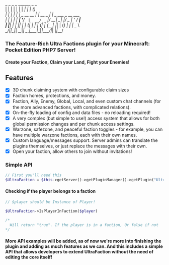 _    _ _ _             ______         _   _                 <br>
| |  | | | |           |  ____|       | | (_)                <br>
| |  | | | |_ _ __ __ _| |__ __ _  ___| |_ _  ___  _ __  ___ <br>
| |  | | | __| '__/ _` |  __/ _` |/ __| __| |/ _ \| '_ \/ __|<br>
| |__| | | |_| | | (_| | | | (_| | (__| |_| | (_) | | | \__ \ <br>
 \____/|_|\__|_|  \__,_|_|  \__,_|\___|\__|_|\___/|_| |_|___/ <br>

### The Feature-Rich Ultra Factions plugin for your Minecraft: Pocket Edition PHP7 Server!
#### Create your Faction, Claim your Land, Fight your Enemies!

## Features
- [x] 3D chunk claiming system with configurable claim sizes
- [x] Faction homes, protections, and money.
- [x] Faction, Ally, Enemy, Global, Local, and even custom chat channels (for the more advanced factions, with complicated relations).
- [x] On-the-fly loading of config and data files - no reloading required! 
- [x] A very complex (but simple to use!) access system that allows for both global permission changes and per chunk access settings. 
- [x] Warzone, safezone, and peaceful faction toggles - for example, you can have multiple warzone factions, each with their own names.
- [x] Custom language/messages support. Server admins can translate the plugins themselves, or just replace the messages with their own.
- [x] Open your faction, allow others to join without invitations!

### Simple API

```php
// First you"ll need this
$UltraFaction = $this->getServer()->getPluginManager()->getPlugin("UltraFaction");
```

#### Checking if the player belongs to a faction

```php
// $player should be Instance of Player!

$UltraFaction->IsPlayerInFaction($player)

/*
  Will return "true". If the player is in a faction, Or false if not
*/
```

#### More API examples will be added, as of now we're more into finishing the plugin and adding as much features as we can. And this includes a simple API that allows developers to extend UltraFaction without the need of editing the core itself!
